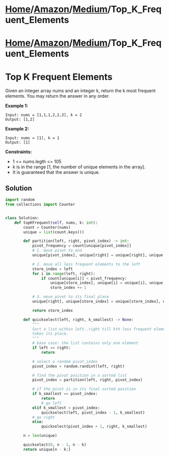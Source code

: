 # [Home](./../../..)/[Amazon](./../..)/[Medium](./..)/Top_K_Frequent_Elements
# [Home](./../../..)/[Amazon](./../..)/[Medium](./..)/Top_K_Frequent_Elements
<h1>Top K Frequent Elements</h1>

<p>
Given an integer array nums and an integer k, return the k most frequent elements. You may return the answer in any order.

</p>

<b>Example 1:</b>

    Input: nums = [1,1,1,2,2,3], k = 2
    Output: [1,2]
    
<b>Example 2:</b>

    Input: nums = [1], k = 1
    Output: [1]

<b>Constraints:</b>

- 1 <= nums.legth <= 105
- k is in the range [1, the number of unique elements in the array].
- It is guaranteed that the answer is unique.

<h2>Solution</h2>

```python
import random
from collections import Counter


class Solution:
    def topKFrequent(self, nums, k: int):
        count = Counter(nums)
        unique = list(count.keys())

        def partition(left, right, pivot_index) -> int:
            pivot_frequency = count[unique[pivot_index]]
            # 1. move pivot to end
            unique[pivot_index], unique[right] = unique[right], unique[pivot_index]

            # 2. move all less frequent elements to the left
            store_index = left
            for i in range(left, right):
                if count[unique[i]] < pivot_frequency:
                    unique[store_index], unique[i] = unique[i], unique[store_index]
                    store_index += 1

            # 3. move pivot to its final place
            unique[right], unique[store_index] = unique[store_index], unique[right]

            return store_index

        def quickselect(left, right, k_smallest) -> None:
            """
            Sort a list within left..right till kth less frequent element
            takes its place.
            """
            # base case: the list contains only one element
            if left == right:
                return

            # select a random pivot_index
            pivot_index = random.randint(left, right)

            # find the pivot position in a sorted list
            pivot_index = partition(left, right, pivot_index)

            # if the pivot is in its final sorted position
            if k_smallest == pivot_index:
                return
                # go left
            elif k_smallest < pivot_index:
                quickselect(left, pivot_index - 1, k_smallest)
            # go right
            else:
                quickselect(pivot_index + 1, right, k_smallest)

        n = len(unique)

        quickselect(0, n - 1, n - k)
        return unique[n - k:]
```
